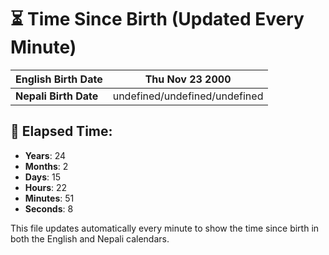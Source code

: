 # ⏳ Time Since Birth (Updated Every Minute)

| **English Birth Date** | Thu Nov 23 2000 |
|------------------------|-------------------------------------|
| **Nepali Birth Date**  | undefined/undefined/undefined                  |

## 📅 Elapsed Time:

- **Years**: 24
- **Months**: 2
- **Days**: 15
- **Hours**: 22
- **Minutes**: 51
- **Seconds**: 8

This file updates automatically every minute to show the time since birth in both the English and Nepali calendars.